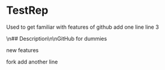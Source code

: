 # TestRep
Used to get familiar with features of github
add one line
line 3

\n## Description\n\nGitHub for dummies

new features

fork add another line
